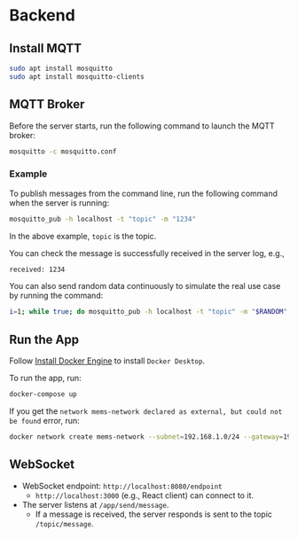 # Backend


## Install MQTT

```bash
sudo apt install mosquitto
sudo apt install mosquitto-clients
```


## MQTT Broker

Before the server starts, run the following command to launch the MQTT broker:

```bash
mosquitto -c mosquitto.conf
```

### Example

To publish messages from the command line, run the following command when the server is running:

```bash
mosquitto_pub -h localhost -t "topic" -m "1234"
```

In the above example, `topic` is the topic.

You can check the message is successfully received in the server log, e.g.,

```bash
received: 1234
```

You can also send random data continuously to simulate the real use case by running the command:

```bash
i=1; while true; do mosquitto_pub -h localhost -t "topic" -m "$RANDOM"; i=$((i+1)); sleep 1; done
```


## Run the App

Follow [Install Docker Engine](https://docs.docker.com/engine/install/) to install `Docker Desktop`.

To run the app, run:

```bash
docker-compose up
```

If you get the `network mems-network declared as external, but could not be found` error, run:

```bash
docker network create mems-network --subnet=192.168.1.0/24 --gateway=192.168.1.1
```


## WebSocket

- WebSocket endpoint: `http://localhost:8080/endpoint`
  - `http://localhost:3000` (e.g., React client) can connect to it.
- The server listens at `/app/send/message`.
  - If a message is received, the server responds is sent to the topic `/topic/message`.

